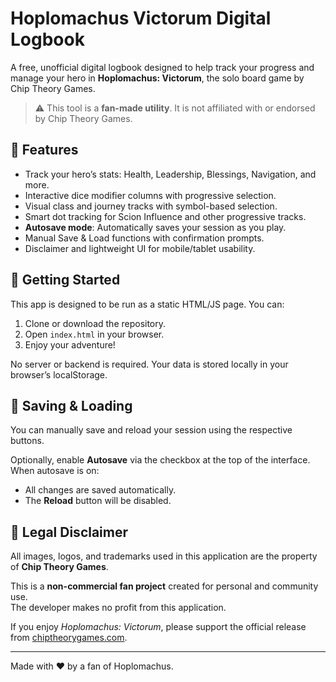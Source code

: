 # Hoplomachus Victorum Digital Logbook

A free, unofficial digital logbook designed to help track your progress and manage your hero in **Hoplomachus: Victorum**, the solo board game by Chip Theory Games.

> ⚠️ This tool is a **fan-made utility**. It is not affiliated with or endorsed by Chip Theory Games.

## 🌟 Features

- Track your hero’s stats: Health, Leadership, Blessings, Navigation, and more.
- Interactive dice modifier columns with progressive selection.
- Visual class and journey tracks with symbol-based selection.
- Smart dot tracking for Scion Influence and other progressive tracks.
- **Autosave mode**: Automatically saves your session as you play.
- Manual Save & Load functions with confirmation prompts.
- Disclaimer and lightweight UI for mobile/tablet usability.

## 🚀 Getting Started

This app is designed to be run as a static HTML/JS page. You can:

1. Clone or download the repository.
2. Open `index.html` in your browser.
3. Enjoy your adventure!

No server or backend is required. Your data is stored locally in your browser’s localStorage.

## 💾 Saving & Loading

You can manually save and reload your session using the respective buttons.

Optionally, enable **Autosave** via the checkbox at the top of the interface. When autosave is on:

- All changes are saved automatically.
- The **Reload** button will be disabled.

## 📄 Legal Disclaimer

All images, logos, and trademarks used in this application are the property of **Chip Theory Games**.

This is a **non-commercial fan project** created for personal and community use.  
The developer makes no profit from this application.

If you enjoy *Hoplomachus: Victorum*, please support the official release from [chiptheorygames.com](https://chiptheorygames.com).

---

Made with ❤️ by a fan of Hoplomachus.
